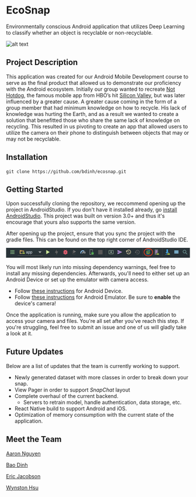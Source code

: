# EcoSnap

Environmentally conscious Android application that utilizes Deep Learning to classify whether an object is recyclable or non-recyclable. 

![alt text](https://github.com/bdinh/ecosnap/blob/master/wireframes/Logo_600x.svg "EcoSnap")

## Project Description 

This application was created for our Android Mobile Development course to serve as the final product that allowed us to demonstrate our proficiency with the Android ecosystem. Initially our group wanted to recreate [Not Hotdog](https://itunes.apple.com/us/app/not-hotdog/id1212457521?mt=8), the famous mobile app from HBO’s hit [Silicon Valley](https://www.hbo.com/silicon-valley), but was later influenced by a greater cause. A greater cause coming in the form of a group member that had minimum knowledge on how to recycle. His lack of knowledge was hurting the Earth, and as a result we wanted to create a solution that benefitted those who share the same lack of knowledge on recycling. This resulted in us pivoting to create an app that allowed users to utilize the camera on their phone to distinguish between objects that may or may not be recyclable. 

## Installation

```
git clone https://github.com/bdinh/ecosnap.git
```

## Getting Started

Upon successfully cloning the repository, we reccommend opening up the project in AndroidStudio. If you don't have it installed already, go [install AndroidStudio](https://developer.android.com/studio/). This project was built on version 3.0+ and thus it's encourage that yours also supports the same version.

After opening up the project, ensure that you sync the project with the gradle files. This can be found on the top right corner of AndroidStudio IDE.

![Android Studio Toolbar](./static/android-toolbar.png)

You will most likely run into missing dependency warnings, feel free to install any missing dependencies. Afterwards, you'll need to either set up an Android Device or set up the emulator with camera access.

- Follow [these instructions](https://developer.android.com/studio/debug/dev-options#enable) for Android Device.
- Follow [these instructions](https://developer.android.com/studio/run/emulator) for Android Emulator. Be sure to **enable** the device's camera!


Once the application is running, make sure you allow the application to access your camera and files. You're all set after you've reach this step. If you're struggling, feel free to submit an issue and one of us will gladly take a look at it.


## Future Updates
Below are a list of updates that the team is currently working to support. 

- Newly generated dataset with more classes in order to break down your snap.
- View Pager in order to support _SnapChat_ layout
- Complete overhaul of the current backend. 
	- Servers to retrain model, handle authentication, data storage, etc.
- React Native build to support Android and iOS.
- Optimization of memory consumption with the current state of the application.


## Meet the Team

[Aaron Nguyen](https://github.com/aaronluannguyen "aaronluannguyen")

[Bao Dinh](https://github.com/bdinh "bdinh")

[Eric Jacobson](https://github.com/EJacobson96 "EJacobson96")

[Wynston Hsu](https://github.com/wynhsu "wynhsu")
